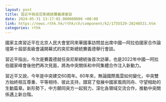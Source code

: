 ```yaml
---
layout: post
title: 習近平與突尼斯總統賽義德會談
date: 2024-05-31 13:17:02.000000000 +08:00
link: https://news.rthk.hk/rthk/ch/component/k2/1755529-20240531.htm
categories: rthk
---
```


國家主席習近平在北京人民大會堂同來華國事訪問並出席中國—阿拉伯國家合作論壇第十屆部長級會議開幕式的突尼斯總統賽義德舉行會談。

習近平指出，今次是賽義德就任突尼斯總統後首次訪華，也是2022年中國—阿拉伯國家峰會後他們再次見面，將為中突關係和中阿集體合作注入新動力。

習近平又說，今年是中突建交60周年。60年來，無論國際風雲如何變化，中突雙方始終相互尊重、平等相待、彼此支持，譜寫了發展中國家風雨同舟、守望相助的生動篇章。新形勢下，中方願同突方一起努力，深化各領域交流合作，推動中突關係邁上新台階。
